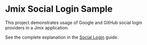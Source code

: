 # Jmix Social Login Sample

This project demonstrates usage of Google and GitHub social login providers in a Jmix application.

See the complete explanation in the [Social Login](https://docs.jmix.io/jmix/social-login-guide/index.html) guide.